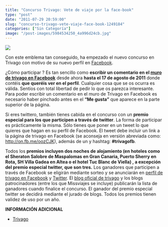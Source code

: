 ```yaml
---
title: "Concurso Trivago: Vete de viaje por la face-book"
type: "post"
date: "2011-07-29 20:59:00"
slug: "concurso-trivago-vete-viaje-face-book-1249184"
categories: ["Sin Categoría"]
image: "/post-images/5984534250_4a996d24cb.jpg"
---
```


![](/post-images/5984534250_4a996d24cb.jpg)

Con este emblema tan conseguido, ha empezado el nuevo concurso en Trivago con motivo de su nuevo perfil en [Facebook](http://www.facebook.com/pages/trivago/137633439645541).

¿Cómo participar ? Es tan sencillo como **escribir un comentario en el [**muro de trivago en Facebook**](http://www.facebook.com/pages/trivago/137633439645541)** desde ahora **hasta el 17 de agosto de 2011** donde contéis **que queréis ver en el perfil**. Cualquier cosa que se os ocurra es válida. Sentíos con total libertad de pedir lo que os parezca interesante. Para poder escribir un comentario en el muro de Trivago en Facebook es necesario haber pinchado antes en el **“Me gusta”** que aparece en la parte superior de la página.

Si eres twittero, también tienes cabida en el concurso con un **premio especial para los que participen a través de twitter**. La forma de participar es prácticamente la misma. Sólo tienes que poner en un tweet lo que quieres que hagan en su perfil de Facebook. El tweet debe incluir un link a la página de trivago en Facebook (se aconseja en versión abreviada como: <http://on.fb.me/oozCJK>), además de un y hashtag: **\#trivagofb**.

Todos los **premios incluyen dos noches de alojamiento (en hoteles como el Sheraton Salobre de Maspalomas en Gran Canaria, Puerto Sherry en Rota, SH Villa Gadea en Altea o el hotel Tuc Blanc de Viella) , a excepción del premio especial twitter, que son tres.** Los ganadores que participen a través de Facebook se eligirán mediante sorteo y se anunciarán en [perfil de trivago en Facebook](http://www.facebook.com/pages/trivago/137633439645541) y [Twitter](http://twitter.com/trivago_ES). El [blog oficial de trivago](http://blog.trivago.es/) y los blogs patrocinadores (entre los que Missviajes se incluye) publicarán la lista de ganadores cuando finalice el concurso. El ganador del premio especial twitter se decidirá mediante el jurado de blogs. Todos los premios tienen validez de uso por un año.

**INFORMACIÓN ADICIONAL**

- [Trivago ](http://www.trivago.es/concurso)